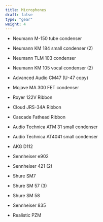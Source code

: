 ```yaml
---
title: Microphones
draft: false
type: "gear"
weight: 4
---
```


- Neumann M-150 tube condenser

- Neumann KM 184 small condenser (2)

- Neumann TLM 103 condenser

- Neumann KM 105 vocal condenser (2)

- Advanced Audio CM47 (U-47 copy)

- Mojave MA 300 FET condenser

- Royer 122V Ribbon

- Cloud JRS-34A Ribbon

- Cascade Fathead Ribbon

- Audio Technica ATM 31 small condenser

- Audio Technica AT4041 small condenser

- AKG D112

- Sennheiser e902

- Sennheiser 421 (2)

- Shure SM7

- Shure SM 57 (3)

- Shure SM 58

- Sennheiser 835

- Realistic PZM